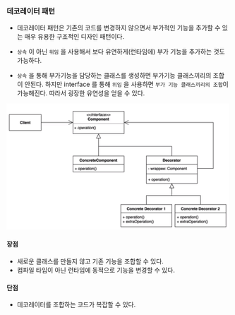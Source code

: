 ### 데코레이터 패턴

* 데코레이터 패턴은 기존의 코드를 변경하지 않으면서 부가적인 기능을 추가할 수 있는 매우 유용한
구조적인 디자인 패턴이다.

* `상속` 이 아닌 `위임` 을 사용해서 보다 유연하게(런타임에) 부가 기능을 추가하는 것도 가능하다.

* `상속` 을 통해 부가기능을 담당하는 클래스를 생성하면 부가기능 클래스끼리의 조합이 안된다. 하지만
interface 를 통해 `위임` 을 사용하면 `부가 기능 클래스끼리의 조합`이 가능해진다. 따라서 굉장한 유연성을 얻을 수 있다.


![img.png](img.png)

#### 장점

* 새로운 클래스를 만들지 않고 기존 기능을 조합할 수 있다.
* 컴파일 타임이 아닌 런타임에 동적으로 기능을 변경할 수 있다.

#### 단점

* 데코레이터를 조합하는 코드가 복잡할 수 있다.
